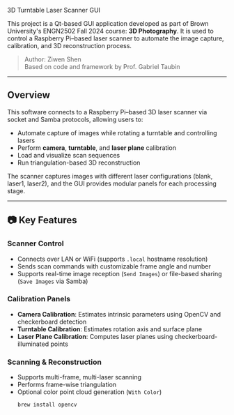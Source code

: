 3D Turntable Laser Scanner GUI

This project is a Qt-based GUI application developed as part of Brown University's ENGN2502 Fall 2024 course: **3D Photography**. It is used to control a Raspberry Pi–based laser scanner to automate the image capture, calibration, and 3D reconstruction process.
 
> Author: Ziwen Shen  
> Based on code and framework by Prof. Gabriel Taubin

---

## Overview

This software connects to a Raspberry Pi–based 3D laser scanner via socket and Samba protocols, allowing users to:

- Automate capture of images while rotating a turntable and controlling lasers
- Perform **camera**, **turntable**, and **laser plane** calibration
- Load and visualize scan sequences
- Run triangulation-based 3D reconstruction

The scanner captures images with different laser configurations (blank, laser1, laser2), and the GUI provides modular panels for each processing stage.

---

## 📷 Key Features

### Scanner Control
- Connects over LAN or WiFi (supports `.local` hostname resolution)
- Sends scan commands with customizable frame angle and number
- Supports real-time image reception (`Send Images`) or file-based sharing (`Save Images` via Samba)

### Calibration Panels
- **Camera Calibration**: Estimates intrinsic parameters using OpenCV and checkerboard detection  
- **Turntable Calibration**: Estimates rotation axis and surface plane  
- **Laser Plane Calibration**: Computes laser planes using checkerboard-illuminated points

### Scanning & Reconstruction
- Supports multi-frame, multi-laser scanning
- Performs frame-wise triangulation
- Optional color point cloud generation (`With Color`)
  ```bash
  brew install opencv
